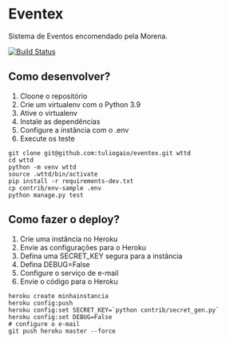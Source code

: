 # Eventex

Sistema de Eventos encomendado pela Morena.

[![Build Status](https://travis-ci.com/tuliogaio/wttd-eventex.svg?branch=main)](https://travis-ci.com/tuliogaio/wttd-eventex)

## Como desenvolver?

1. Cloone o repositório
2. Crie um virtualenv com o Python 3.9
3. Ative o virtualenv
4. Instale as dependências
5. Configure a instância com o .env
6. Execute os teste

```console
git clone git@github.com:tuliogaio/eventex.git wttd
cd wttd
python -m venv wttd
source .wttd/bin/activate
pip install -r requirements-dev.txt
cp contrib/env-sample .env
python manage.py test
```

## Como fazer o deploy?

1. Crie uma instância no Heroku
2. Envie as configurações para o Heroku
3. Defina uma SECRET_KEY segura para a instância
4. Defina DEBUG=False
5. Configure o serviço de e-mail
6. Envie o código para o Heroku

```console
heroku create minhainstancia
heroku config:push
heroku config:set SECRET_KEY=`python contrib/secret_gen.py`
heroku config:set DEBUG=False
# configure o e-mail
git push heroku master --force
```